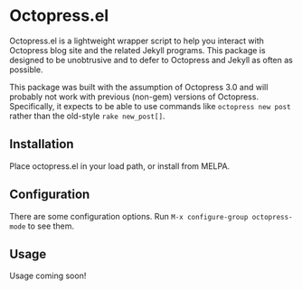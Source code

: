 # Octopress.el #

Octopress.el is a lightweight wrapper script to help you interact with Octopress
blog site and the related Jekyll programs. This package is designed to be
unobtrusive and to defer to Octopress and Jekyll as often as possible.

This package was built with the assumption of Octopress 3.0 and will probably
not work with previous (non-gem) versions of Octopress. Specifically, it expects
to be able to use commands like `octopress new post` rather than the old-style
`rake new_post[]`.

## Installation ##

Place octopress.el in your load path, or install from MELPA.

## Configuration ##

There are some configuration options. Run `M-x configure-group octopress-mode` to
see them.

## Usage ##

Usage coming soon!
